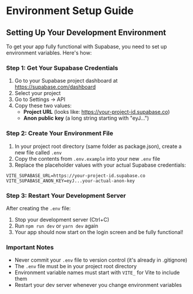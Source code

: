 # Environment Setup Guide

## Setting Up Your Development Environment

To get your app fully functional with Supabase, you need to set up environment variables. Here's how:

### Step 1: Get Your Supabase Credentials

1. Go to your Supabase project dashboard at https://supabase.com/dashboard
2. Select your project
3. Go to Settings → API
4. Copy these two values:
   - **Project URL** (looks like: https://your-project-id.supabase.co)
   - **Anon public key** (a long string starting with "eyJ...")

### Step 2: Create Your Environment File

1. In your project root directory (same folder as package.json), create a new file called `.env`
2. Copy the contents from `.env.example` into your new `.env` file
3. Replace the placeholder values with your actual Supabase credentials:

```
VITE_SUPABASE_URL=https://your-project-id.supabase.co
VITE_SUPABASE_ANON_KEY=eyJ...your-actual-anon-key
```

### Step 3: Restart Your Development Server

After creating the `.env` file:
1. Stop your development server (Ctrl+C)
2. Run `npm run dev` or `yarn dev` again
3. Your app should now start on the login screen and be fully functional!

### Important Notes

- Never commit your `.env` file to version control (it's already in .gitignore)
- The `.env` file must be in your project root directory
- Environment variable names must start with `VITE_` for Vite to include them
- Restart your dev server whenever you change environment variables